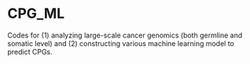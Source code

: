 # CPG_ML
Codes for (1) analyzing large-scale cancer genomics (both germline and somatic level) and (2) constructing various machine learning model to predict CPGs.

